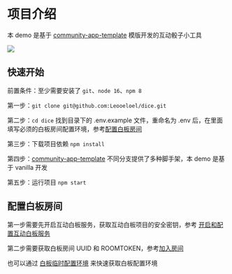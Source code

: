 # 项目介绍

本 demo 是基于 [community-app-template](https://github.com/netless-io/community-app-template) 模版开发的互动骰子小工具

![](https://netless-docs.oss-cn-hangzhou.aliyuncs.com/Leo/dice.gif)

## 快速开始
前置条件：至少需要安装了 `git`、`node 16`、`npm 8`

第一步：`git clone git@github.com:Leooeloel/dice.git`

第二步：`cd dice` 找到目录下的 .env.example 文件，重命名为 .env 后，在里面填写必须的白板房间配置环境，参考[配置白板房间](https://github.com/Leooeloel/dice#%E9%85%8D%E7%BD%AE%E7%99%BD%E6%9D%BF%E6%88%BF%E9%97%B4)

第三步：下载项目依赖 `npm install`

第四步：[community-app-template](https://github.com/netless-io/community-app-template) 不同分支提供了多种脚手架，本 demo 是基于 vanilla 开发

第五步：运行项目 `npm start`



## 配置白板房间
 
 第一步需要先开启互动白板服务，获取互动白板项目的安全密钥，参考 [开启和配置互动白板服务](https://docs.agora.io/cn/whiteboard/enable_whiteboard?platform=Web)

第二步需要获取白板房间 UUID 和 ROOMTOKEN，参考[加入房间](https://docs.agora.io/cn/whiteboard/join_whiteboard_room_web)

也可以通过 [白板临时配置环境](https://workshop.netless.link) 来快速获取白板配置环境